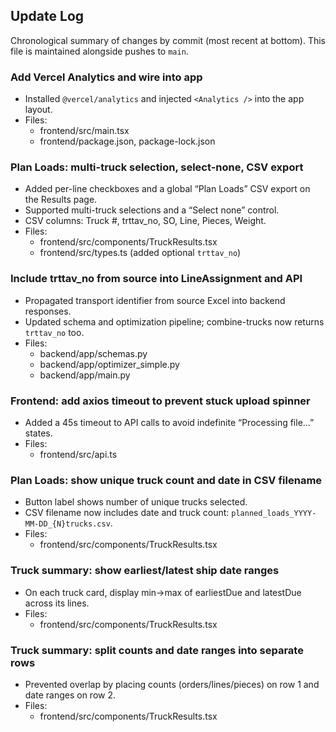 ## Update Log

Chronological summary of changes by commit (most recent at bottom). This file is maintained alongside pushes to `main`.

### Add Vercel Analytics and wire into app
- Installed `@vercel/analytics` and injected `<Analytics />` into the app layout.
- Files:
  - frontend/src/main.tsx
  - frontend/package.json, package-lock.json

### Plan Loads: multi-truck selection, select-none, CSV export
- Added per-line checkboxes and a global “Plan Loads” CSV export on the Results page.
- Supported multi-truck selections and a “Select none” control.
- CSV columns: Truck #, trttav_no, SO, Line, Pieces, Weight.
- Files:
  - frontend/src/components/TruckResults.tsx
  - frontend/src/types.ts (added optional `trttav_no`)

### Include trttav_no from source into LineAssignment and API
- Propagated transport identifier from source Excel into backend responses.
- Updated schema and optimization pipeline; combine-trucks now returns `trttav_no` too.
- Files:
  - backend/app/schemas.py
  - backend/app/optimizer_simple.py
  - backend/app/main.py

### Frontend: add axios timeout to prevent stuck upload spinner
- Added a 45s timeout to API calls to avoid indefinite “Processing file…” states.
- Files:
  - frontend/src/api.ts

### Plan Loads: show unique truck count and date in CSV filename
- Button label shows number of unique trucks selected.
- CSV filename now includes date and truck count: `planned_loads_YYYY-MM-DD_{N}trucks.csv`.
- Files:
  - frontend/src/components/TruckResults.tsx

### Truck summary: show earliest/latest ship date ranges
- On each truck card, display min→max of earliestDue and latestDue across its lines.
- Files:
  - frontend/src/components/TruckResults.tsx

### Truck summary: split counts and date ranges into separate rows
- Prevented overlap by placing counts (orders/lines/pieces) on row 1 and date ranges on row 2.
- Files:
  - frontend/src/components/TruckResults.tsx




